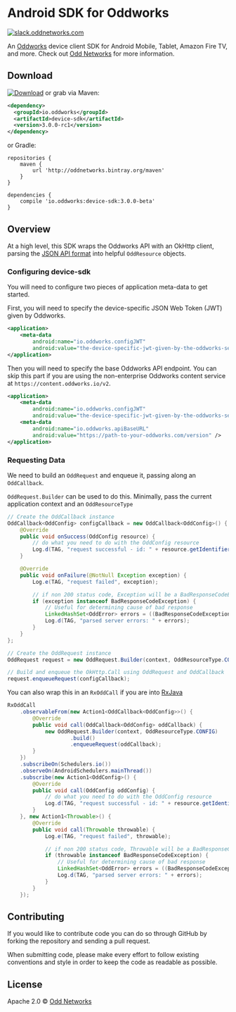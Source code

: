 Android SDK for Oddworks
========================

[![slack.oddnetworks.com](http://slack.oddnetworks.com/badge.svg)](http://slack.oddnetworks.com)

An [Oddworks](https://github.com/oddnetworks/oddworks) device client SDK for Android Mobile, Tablet, Amazon Fire TV, and more. Check out [Odd Networks](https://www.oddnetworks.com/) for more information.

## Download

[![Download](https://api.bintray.com/packages/oddnetworks/maven/device-sdk/images/download.svg)](https://bintray.com/oddnetworks/maven/device-sdk/_latestVersion) or grab via Maven:

```xml
<dependency>
  <groupId>io.oddworks</groupId>
  <artifactId>device-sdk</artifactId>
  <version>3.0.0-rc1</version>
</dependency>
```

or Gradle:

```
repositories {
    maven {
        url 'http://oddnetworks.bintray.org/maven'
    }
}

dependencies {
    compile 'io.oddworks:device-sdk:3.0.0-beta'
}
```

## Overview

At a high level, this SDK wraps the Oddworks API with an OkHttp client, parsing the [JSON API format](http://jsonapi.org/format/) into helpful `OddResource` objects.

### Configuring device-sdk

You will need to configure two pieces of application meta-data to get started.

First, you will need to specify the device-specific JSON Web Token (JWT) given by Oddworks.

```xml
<application>
    <meta-data
        android:name="io.oddworks.configJWT"
        android:value="the-device-specific-jwt-given-by-the-oddworks-server" />
</application>
```

Then you will need to specify the base Oddworks API endpoint. You can skip this part if you are using the non-enterprise Oddworks content service at `https://content.oddworks.io/v2`.

```xml
<application>
    <meta-data
        android:name="io.oddworks.configJWT"
        android:value="the-device-specific-jwt-given-by-the-oddworks-server" />
    <meta-data
        android:name="io.oddworks.apiBaseURL"
        android:value="https://path-to-your-oddworks.com/version" />
</application>
```

### Requesting Data

We need to build an `OddRequest` and enqueue it, passing along an `OddCallback`.

`OddRequest.Builder` can be used to do this. Minimally, pass the current application context and an `OddResourceType`

```java
// Create the OddCallback instance
OddCallback<OddConfig> configCallback = new OddCallback<OddConfig>() {
    @Override
    public void onSuccess(OddConfig resource) {
        // do what you need to do with the OddConfig resource
        Log.d(TAG, "request successful - id: " + resource.getIdentifier().getId());
    }

    @Override
    public void onFailure(@NotNull Exception exception) {
        Log.e(TAG, "request failed", exception);

        // if non 200 status code, Exception will be a BadResponseCodeException
        if (exception instanceof BadResponseCodeException) {
            // Useful for determining cause of bad response
            LinkedHashSet<OddError> errors = ((BadResponseCodeException) exception).oddErrors;
            Log.d(TAG, "parsed server errors: " + errors);
        }
    }
};

// Create the OddRequest instance
OddRequest request = new OddRequest.Builder(context, OddResourceType.CONFIG).build();

// Build and enqueue the OkHttp.Call using OddRequest and OddCallback
request.enqueueRequest(configCallback);
```

You can also wrap this in an `RxOddCall` if you are into [RxJava](https://github.com/ReactiveX/RxJava)

```java
RxOddCall
    .observableFrom(new Action1<OddCallback<OddConfig>>() {
        @Override
        public void call(OddCallback<OddConfig> oddCallback) {
            new OddRequest.Builder(context, OddResourceType.CONFIG)
                    .build()
                    .enqueueRequest(oddCallback);
        }
    })
    .subscribeOn(Schedulers.io())
    .observeOn(AndroidSchedulers.mainThread())
    .subscribe(new Action1<OddConfig>() {
        @Override
        public void call(OddConfig oddConfig) {
            // do what you need to do with the OddConfig resource
            Log.d(TAG, "request successful - id: " + resource.getIdentifier().getId());
        }
    }, new Action1<Throwable>() {
        @Override
        public void call(Throwable throwable) {
            Log.e(TAG, "request failed", throwable);

            // if non 200 status code, Throwable will be a BadResponseCodeException
            if (throwable instanceof BadResponseCodeException) {
                // Useful for determining cause of bad response
                LinkedHashSet<OddError> errors = ((BadResponseCodeException) throwable).oddErrors;
                Log.d(TAG, "parsed server errors: " + errors);
            }
        }
    });
```

## Contributing

If you would like to contribute code you can do so through GitHub by forking the repository and sending a pull request.

When submitting code, please make every effort to follow existing conventions and style in order to keep the code as readable as possible.

## License

Apache 2.0 © [Odd Networks](http://oddnetworks.com)

